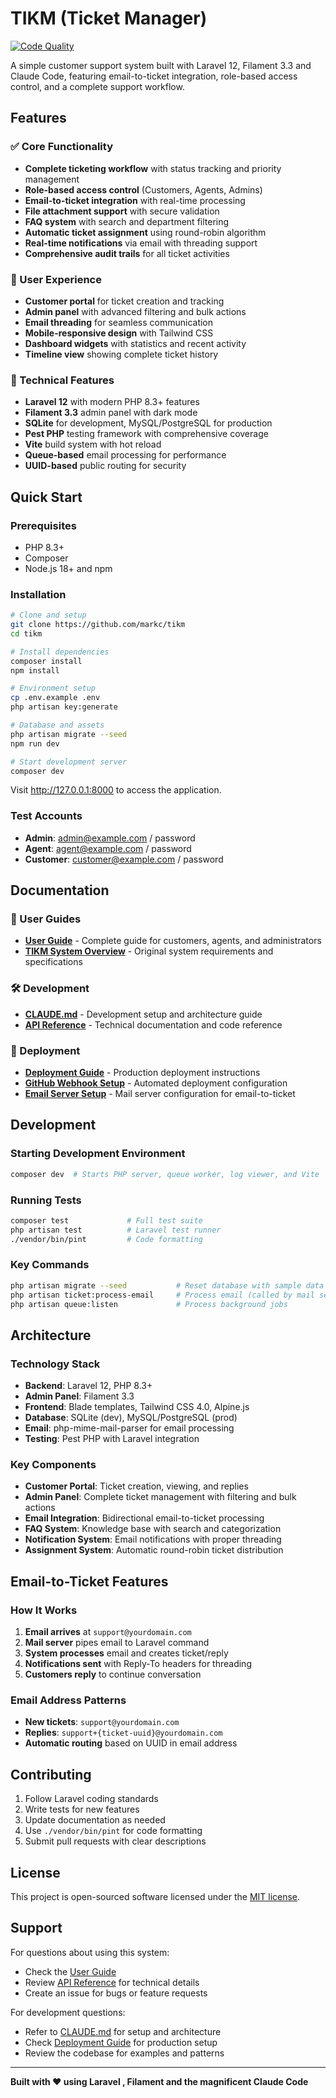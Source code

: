 # TIKM (Ticket Manager)

[![Code Quality](https://github.com/markc/tikm/workflows/Code%20Quality/badge.svg)](https://github.com/markc/tikm/actions)

A simple customer support system built with Laravel 12, Filament 3.3 and Claude Code, featuring email-to-ticket integration, role-based access control, and a complete support workflow.

## Features

### ✅ Core Functionality
- **Complete ticketing workflow** with status tracking and priority management
- **Role-based access control** (Customers, Agents, Admins)
- **Email-to-ticket integration** with real-time processing
- **File attachment support** with secure validation
- **FAQ system** with search and department filtering
- **Automatic ticket assignment** using round-robin algorithm
- **Real-time notifications** via email with threading support
- **Comprehensive audit trails** for all ticket activities

### 🎯 User Experience
- **Customer portal** for ticket creation and tracking
- **Admin panel** with advanced filtering and bulk actions
- **Email threading** for seamless communication
- **Mobile-responsive design** with Tailwind CSS
- **Dashboard widgets** with statistics and recent activity
- **Timeline view** showing complete ticket history

### 🔧 Technical Features
- **Laravel 12** with modern PHP 8.3+ features
- **Filament 3.3** admin panel with dark mode
- **SQLite** for development, MySQL/PostgreSQL for production
- **Pest PHP** testing framework with comprehensive coverage
- **Vite** build system with hot reload
- **Queue-based** email processing for performance
- **UUID-based** public routing for security

## Quick Start

### Prerequisites
- PHP 8.3+
- Composer
- Node.js 18+ and npm

### Installation

```bash
# Clone and setup
git clone https://github.com/markc/tikm
cd tikm

# Install dependencies
composer install
npm install

# Environment setup
cp .env.example .env
php artisan key:generate

# Database and assets
php artisan migrate --seed
npm run dev

# Start development server
composer dev
```

Visit http://127.0.0.1:8000 to access the application.

### Test Accounts
- **Admin**: admin@example.com / password
- **Agent**: agent@example.com / password  
- **Customer**: customer@example.com / password

## Documentation

### 📖 User Guides
- **[User Guide](docs/USER_GUIDE.md)** - Complete guide for customers, agents, and administrators
- **[TIKM System Overview](docs/TICKETING_SYSTEM.md)** - Original system requirements and specifications

### 🛠️ Development
- **[CLAUDE.md](CLAUDE.md)** - Development setup and architecture guide
- **[API Reference](docs/API_REFERENCE.md)** - Technical documentation and code reference

### 🚀 Deployment
- **[Deployment Guide](docs/DEPLOYMENT_GUIDE.md)** - Production deployment instructions
- **[GitHub Webhook Setup](docs/GITHUB_WEBHOOK_SETUP.md)** - Automated deployment configuration
- **[Email Server Setup](docs/EMAIL_SERVER_SETUP.md)** - Mail server configuration for email-to-ticket

## Development

### Starting Development Environment
```bash
composer dev  # Starts PHP server, queue worker, log viewer, and Vite
```

### Running Tests
```bash
composer test             # Full test suite
php artisan test          # Laravel test runner
./vendor/bin/pint         # Code formatting
```

### Key Commands
```bash
php artisan migrate --seed           # Reset database with sample data
php artisan ticket:process-email     # Process email (called by mail server)
php artisan queue:listen             # Process background jobs
```

## Architecture

### Technology Stack
- **Backend**: Laravel 12, PHP 8.3+
- **Admin Panel**: Filament 3.3
- **Frontend**: Blade templates, Tailwind CSS 4.0, Alpine.js
- **Database**: SQLite (dev), MySQL/PostgreSQL (prod)
- **Email**: php-mime-mail-parser for email processing
- **Testing**: Pest PHP with Laravel integration

### Key Components
- **Customer Portal**: Ticket creation, viewing, and replies
- **Admin Panel**: Complete ticket management with filtering and bulk actions
- **Email Integration**: Bidirectional email-to-ticket processing
- **FAQ System**: Knowledge base with search and categorization
- **Notification System**: Email notifications with proper threading
- **Assignment System**: Automatic round-robin ticket distribution

## Email-to-Ticket Features

### How It Works
1. **Email arrives** at `support@yourdomain.com`
2. **Mail server** pipes email to Laravel command
3. **System processes** email and creates ticket/reply
4. **Notifications sent** with Reply-To headers for threading
5. **Customers reply** to continue conversation

### Email Address Patterns
- **New tickets**: `support@yourdomain.com`
- **Replies**: `support+{ticket-uuid}@yourdomain.com`
- **Automatic routing** based on UUID in email address

## Contributing

1. Follow Laravel coding standards
2. Write tests for new features
3. Update documentation as needed
4. Use `./vendor/bin/pint` for code formatting
5. Submit pull requests with clear descriptions

## License

This project is open-sourced software licensed under the [MIT license](LICENSE).

## Support

For questions about using this system:
- Check the [User Guide](docs/USER_GUIDE.md)
- Review [API Reference](docs/API_REFERENCE.md) for technical details
- Create an issue for bugs or feature requests

For development questions:
- Refer to [CLAUDE.md](CLAUDE.md) for setup and architecture
- Check [Deployment Guide](docs/DEPLOYMENT_GUIDE.md) for production setup
- Review the codebase for examples and patterns

---

**Built with ❤️ using Laravel , Filament and the magnificent Claude Code**
